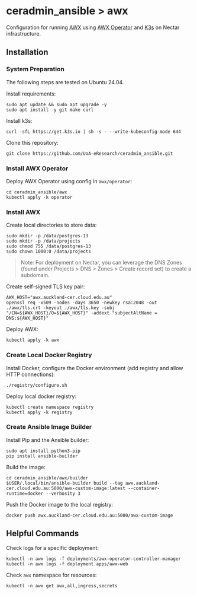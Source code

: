# ceradmin_ansible > awx

Configuration for running [AWX](https://github.com/ansible/awx) using [AWX Operator](https://github.com/ansible/awx-operator) and [K3s](https://github.com/k3s-io/k3s) on Nectar infrastructure.


## Installation

### System Preparation

The following steps are tested on Ubuntu 24.04.

Install requirements:

```
sudo apt update && sudo apt upgrade -y
sudo apt install -y git make curl
```

Install k3s:

```
curl -sfL https://get.k3s.io | sh -s - --write-kubeconfig-mode 644
```

Clone this repository:

```
git clone https://github.com/UoA-eResearch/ceradmin_ansible.git
```

### Install AWX Operator

Deploy AWX Operator using config in `awx/operator`:

```
cd ceradmin_ansible/awx
kubectl apply -k operator
```

### Install AWX

Create local directories to store data:

```
sudo mkdir -p /data/postgres-13
sudo mkdir -p /data/projects
sudo chmod 755 /data/postgres-13
sudo chown 1000:0 /data/projects
```

> Note: For deployment on Nectar, you can leverage the DNS Zones (found under Projects > DNS > Zones > Create record set) to create a subdomain.

Create self-signed TLS key pair:

```
AWX_HOST="awx.auckland-cer.cloud.edu.au"
openssl req -x509 -nodes -days 3650 -newkey rsa:2048 -out ./awx/tls.crt -keyout ./awx/tls.key -subj "/CN=${AWX_HOST}/O=${AWX_HOST}" -addext "subjectAltName = DNS:${AWX_HOST}"
```

Deploy AWX:

```
kubectl apply -k awx
```

### Create Local Docker Registry

Install Docker, configure the Docker environment (add registry and allow HTTP connections):

```
./registry/configure.sh
```

Deploy local docker registry:

```
kubectl create namespace registry
kubectl apply -k registry
```

### Create Ansible Image Builder

Install Pip and the Ansible builder:

```
sudo apt install python3-pip
pip install ansible-builder
```

Build the image:

```
cd ceradmin_ansible/awx/builder
$USER/.local/bin/ansible-builder build --tag awx.auckland-cer.cloud.edu.au:5000/awx-custom-image:latest --container-runtime=docker --verbosity 3
```

Push the Docker image to the local registry:

```
docker push awx.auckland-cer.cloud.edu.au:5000/awx-custom-image
```

## Helpful Commands

Check logs for a specific deployment:

```
kubectl -n awx logs -f deployments/awx-operator-controller-manager
kubectl -n awx logs -f deployment.apps/awx-web
```

Check `awx` namespace for resources:

```
kubectl -n awx get awx,all,ingress,secrets
```
